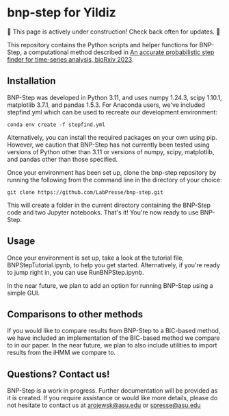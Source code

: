 # bnp-step for Yildiz

:construction: This page is actively under construction! Check back often for updates. :construction:

This repository contains the Python scripts and helper functions for BNP-Step, a computational method described in [An accurate probabilistic step finder for time-series analysis, bioRxiv 2023](https://www.biorxiv.org/content/10.1101/2023.09.19.558535v1).

## Installation

BNP-Step was developed in Python 3.11, and uses numpy 1.24.3, scipy 1.10.1, matplotlib 3.7.1, and pandas 1.5.3. For Anaconda users, we've included stepfind.yml which can be used to recreate our development environment:

```
conda env create -f stepfind.yml
```

Alternatively, you can install the required packages on your own using pip. However, we caution that BNP-Step has not currently been tested using versions of Python other than 3.11 or versions of numpy, scipy, matplotlib, and pandas other than those specified.

Once your environment has been set up, clone the bnp-step repository by running the following from the command line in the directory of your choice:

```
git clone https://github.com/LabPresse/bnp-step.git
```

This will create a folder in the current directory containing the BNP-Step code and two Jupyter notebooks. That's it! You're now ready to use BNP-Step.

## Usage

Once your environment is set up, take a look at the tutorial file, BNPStepTutorial.ipynb, to help you get started. Alternatively, if you're ready to jump right in, you can use RunBNPStep.ipynb. 

In the near future, we plan to add an option for running BNP-Step using a simple GUI.

## Comparisons to other methods

If you would like to compare results from BNP-Step to a BIC-based method, we have included an implementation of the BIC-based method we compare to in our paper. In the near future, we plan to also include utilities to import results from the iHMM we compare to.

## Questions? Contact us!

BNP-Step is a work in progress. Further documentation will be provided as it is created. If you require assistance or would like more details, please do not hesitate to contact us at arojewsk@asu.edu or spresse@asu.edu
